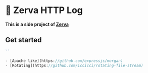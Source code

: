 # 🌱 Zerva HTTP Log

**This is a side project of [Zerva](https://github.com/holtwick/zerva)**

## Get started

```ts
``

- [Apache like](https://github.com/expressjs/morgan)
- [Rotating](https://github.com/iccicci/rotating-file-stream)

